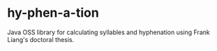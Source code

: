 # hy-phen-a-tion
Java OSS library for calculating syllables and hyphenation using Frank Liang's doctoral thesis.
